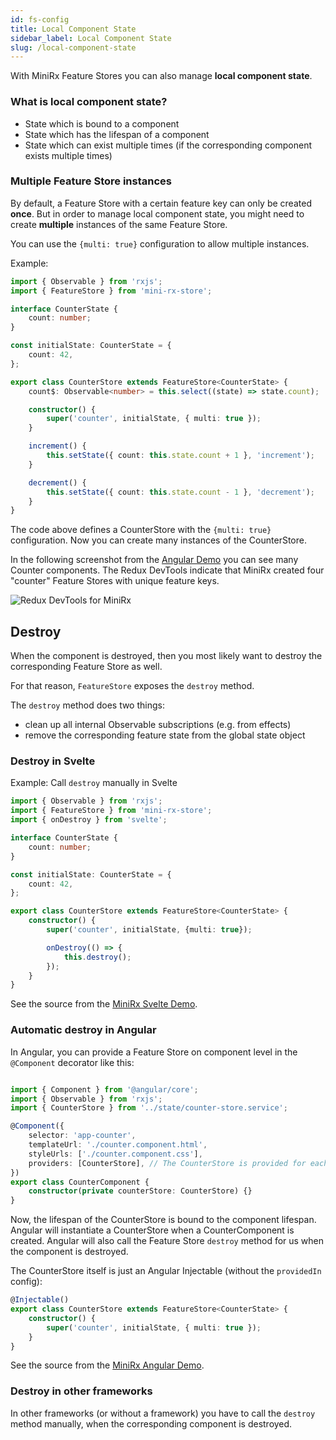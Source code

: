 ```yaml
---
id: fs-config
title: Local Component State
sidebar_label: Local Component State
slug: /local-component-state
---
```


With MiniRx Feature Stores you can also manage **local component state**.

### What is local component state?
- State which is bound to a component
- State which has the lifespan of a component
- State which can exist multiple times (if the corresponding component exists multiple times)


### Multiple Feature Store instances
By default, a Feature Store with a certain feature key can only be created **once**.
But in order to manage local component state, you might need to create **multiple** instances of the same Feature Store.

You can use the `{multi: true}` configuration to allow multiple instances.

Example:

```ts
import { Observable } from 'rxjs';
import { FeatureStore } from 'mini-rx-store';

interface CounterState {
    count: number;
}

const initialState: CounterState = {
    count: 42,
};

export class CounterStore extends FeatureStore<CounterState> {
    count$: Observable<number> = this.select((state) => state.count);

    constructor() {
        super('counter', initialState, { multi: true });
    }

    increment() {
        this.setState({ count: this.state.count + 1 }, 'increment');
    }

    decrement() {
        this.setState({ count: this.state.count - 1 }, 'decrement');
    }
}
```
The code above defines a CounterStore with the `{multi: true}` configuration.
Now you can create many instances of the CounterStore.

In the following screenshot from the [Angular Demo](https://angular-demo.mini-rx.io/#/counter) you can see many Counter components.
The Redux DevTools indicate that MiniRx created four "counter" Feature Stores with unique feature keys.

![Redux DevTools for MiniRx](/img/local-component-state-mini-rx.png)

## Destroy
When the component is destroyed, then you most likely want to destroy the corresponding Feature Store as well. 

For that reason, `FeatureStore` exposes the `destroy` method. 

The `destroy` method does two things:

- clean up all internal Observable subscriptions (e.g. from effects)
- remove the corresponding feature state from the global state object

### Destroy in Svelte

Example: Call `destroy` manually in Svelte

```ts 
import { Observable } from 'rxjs';
import { FeatureStore } from 'mini-rx-store';
import { onDestroy } from 'svelte';

interface CounterState {
    count: number;
}

const initialState: CounterState = {
    count: 42,
};

export class CounterStore extends FeatureStore<CounterState> {
    constructor() {
        super('counter', initialState, {multi: true});

        onDestroy(() => {
            this.destroy();
        });
    }
}
```
See the source from the [MiniRx Svelte Demo](https://github.com/spierala/mini-rx-svelte-demo/blob/master/frontend/src/modules/counter/components/state/counter-store.ts).

### Automatic destroy in Angular
In Angular, you can provide a Feature Store on component level in the `@Component` decorator like this: 

```ts

import { Component } from '@angular/core';
import { Observable } from 'rxjs';
import { CounterStore } from '../state/counter-store.service';

@Component({
    selector: 'app-counter',
    templateUrl: './counter.component.html',
    styleUrls: ['./counter.component.css'],
    providers: [CounterStore], // The CounterStore is provided for each counter component instance
})
export class CounterComponent {
    constructor(private counterStore: CounterStore) {}
}
```
Now, the lifespan of the CounterStore is bound to the component lifespan. 
Angular will instantiate a CounterStore when a CounterComponent is created.
Angular will also call the Feature Store `destroy` method for us when the component is destroyed.

The CounterStore itself is just an Angular Injectable (without the `providedIn` config):

```ts
@Injectable()
export class CounterStore extends FeatureStore<CounterState> {
    constructor() {
        super('counter', initialState, { multi: true });
    }
}
```

See the source from the [MiniRx Angular Demo](https://github.com/spierala/mini-rx-store/blob/master/apps/mini-rx-angular-demo/src/app/modules/counter/state/counter-store.service.ts).

### Destroy in other frameworks
In other frameworks (or without a framework) you have to call the `destroy` method manually, when the corresponding component is destroyed.
